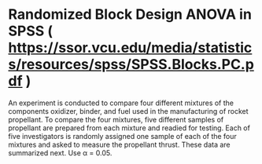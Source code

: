 # Randomized Block Design ANOVA in SPSS ( https://ssor.vcu.edu/media/statistics/resources/spss/SPSS.Blocks.PC.pdf ) # 

An experiment is conducted to compare four different mixtures of the components oxidizer, binder, and  fuel  used  in  the  manufacturing  of  rocket  propellant.    To  compare  the  four mixtures,  five  different  samples of propellant are prepared from each mixture and readied for testing.  Each of five investigators is randomly assigned one sample of each of the four mixtures and asked to measure the propellant thrust.  These data are summarized next. Use α = 0.05.